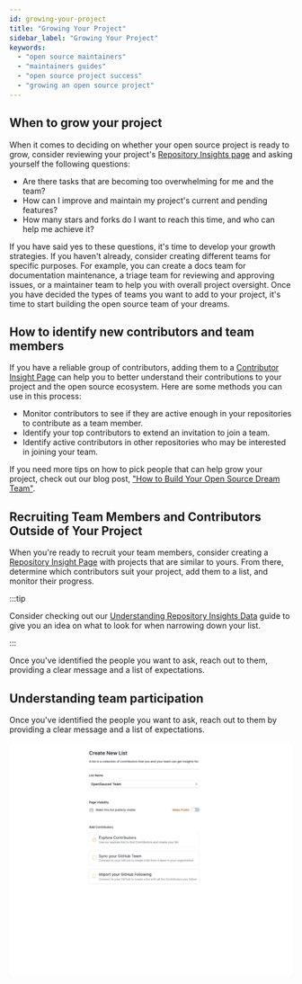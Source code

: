 ```yaml
---
id: growing-your-project
title: "Growing Your Project"
sidebar_label: "Growing Your Project"
keywords:
  - "open source maintainers"
  - "maintainers guides"
  - "open source project success"
  - "growing an open source project"
---
```




## When to grow your project

When it comes to deciding on whether your open source project is ready to grow, consider reviewing your project's [Repository Insights page](../features/repo-insights.md) and asking yourself the following questions:

- Are there tasks that are becoming too overwhelming for me and the team?
- How can I improve and maintain my project's current and pending features?
- How many stars and forks do I want to reach this time, and who can help me achieve it?

If you have said yes to these questions, it's time to develop your growth strategies. If you haven't already, consider creating different teams for specific purposes. For example, you can create a docs team for documentation maintenance, a triage team for reviewing and approving issues, or a maintainer team to help you with overall project oversight. Once you have decided the types of teams you want to add to your project, it's time to start building the open source team of your dreams.

## How to identify new contributors and team members

If you have a reliable group of contributors, adding them to a [Contributor Insight Page](../maintainers/maintainers-guide.md#creating-a-new-contributor-insight-page) can help you to better understand their contributions to your project and the open source ecosystem. Here are some methods you can use in this process:

- Monitor contributors to see if they are active enough in your repositories to contribute as a team member.
- Identify your top contributors to extend an invitation to join a team.
- Identify active contributors in other repositories who may be interested in joining your team.

If you need more tips on how to pick people that can help grow your project, check out our blog post, ["How to Build Your Open Source Dream Team"](https://dev.to/opensauced/how-to-build-your-open-source-dream-team-a-guide-3i90).

## Recruiting Team Members and Contributors Outside of Your Project

When you're ready to recruit your team members, consider creating a [Repository Insight Page](../features/repo-insights.md) with projects that are similar to yours. From there, determine which contributors suit your project, add them to a list, and monitor their progress.  

:::tip

Consider checking out our [Understanding Repository Insights Data](../features/repo-insights.md) guide to give you an idea on what to look for when narrowing down your list.

:::

Once you've identified the people you want to ask, reach out to them, providing a clear message and a list of expectations.

## Understanding team participation

Once you've identified the people you want to ask, reach out to them by providing a clear message and a list of expectations.

![team sync gif](../../static/gif/team-sync.gif)
